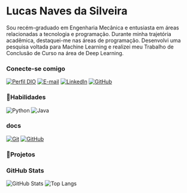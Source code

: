 # Lucas Naves da Silveira   
Sou recém-graduado em Engenharia Mecânica e entusiasta em áreas relacionadas a tecnologia e programação. Durante minha trajetória acadêmica, destaquei-me nas áreas de programação. Desenvolvi uma pesquisa voltada para Machine Learning e realizei meu Trabalho de Conclusão de Curso na área de Deep Learning.
### Conecte-se comigo

[![Perfil DIO](https://img.shields.io/badge/-Meu%20Perfil%20na%20DIO-30A3DC?style=for-the-badge)](https://www.dio.me/users/lucasnavesdasilveira)
[![E-mail](https://img.shields.io/badge/-Email-000?style=for-the-badge&logo=gmail&logoColor=E94D5F)](lucasnavesdasilveira@gmail.com)
[![LinkedIn](https://img.shields.io/badge/-LinkedIn-000?style=for-the-badge&logo=linkedin&logoColor=30A3DC)](https://www.linkedin.com/in/lucas-naves-da-silveira-4a733a171/)
[![GitHub](https://img.shields.io/badge/GitHub-000?style=for-the-badge&logo=github&logoColor=E94D5F)](https://github.com/LucasNSilveira)

### 🎯Habilidades

![Python](https://img.shields.io/badge/Python-000?style=for-the-badge&logo=python&logoColor=30A3DC)
![Java](https://img.shields.io/badge/Java-000?style=for-the-badge&logo=java&logoColor=30A3DC)

### docs
[![Git](https://img.shields.io/badge/Git-000?style=for-the-badge&logo=git&logoColor=E94D5F)](https://git-scm.com/doc)
[![GitHub](https://img.shields.io/badge/GitHub-000?style=for-the-badge&logo=github&logoColor=30A3DC)](https://docs.github.com/)

### 📌Projetos 


### GitHub Stats

![GitHub Stats](https://github-readme-stats.vercel.app/api?username=LucasNSilveira&theme=transparent&bg_color=000&border_color=30A3DC&show_icons=true&icon_color=30A3DC&title_color=E94D5F&text_color=FFF)
![Top Langs](https://github-readme-stats-git-masterrstaa-rickstaa.vercel.app/api/top-langs/?username=LucasNSilveira&layout=compact&bg_color=000&border_color=30A3DC&title_color=E94D5F&text_color=FFF)